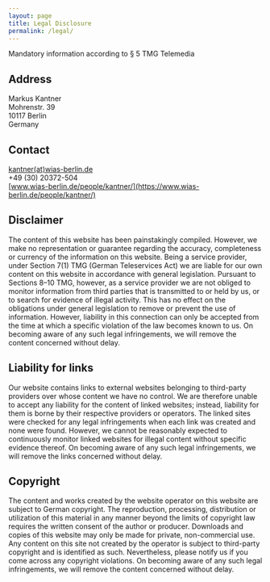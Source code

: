 ```yaml
---
layout: page
title: Legal Disclosure
permalink: /legal/
---
```


<style type="text/css">
	td {
		vertical-align: top;
	}
</style>

Mandatory information according to § 5 TMG Telemedia

## Address
Markus Kantner<br />
Mohrenstr. 39<br />
10117 Berlin<br />
Germany

## Contact
[kantner(at)wias-berlin.de](mailto:kantner-at-wias-berlin.de)<br />
+49 (30) 20372-504<br />
[www.wias-berlin.de/people/kantner/](https://www.wias-berlin.de/people/kantner/)


## Disclaimer

The content of this website has been painstakingly compiled. However, we make no representation or guarantee regarding the accuracy, completeness or currency of the information on this website. Being a service provider, under Section 7(1) TMG (German Teleservices Act) we are liable for our own content on this website in accordance with general legislation. Pursuant to Sections 8–10 TMG, however, as a service provider we are not obliged to monitor information from third parties that is transmitted to or held by us, or to search for evidence of illegal activity. This has no effect on the obligations under general legislation to remove or prevent the use of information. However, liability in this connection can only be accepted from the time at which a specific violation of the law becomes known to us. On becoming aware of any such legal infringements, we will remove the content concerned without delay.

## Liability for links

Our website contains links to external websites belonging to third-party providers over whose content we have no control. We are therefore unable to accept any liability for the content of linked websites; instead, liability for them is borne by their respective providers or operators. The linked sites were checked for any legal infringements when each link was created and none were found. However, we cannot be reasonably expected to continuously monitor linked websites for illegal content without specific evidence thereof. On becoming aware of any such legal infringements, we will remove the links concerned without delay.

## Copyright

The content and works created by the website operator on this website are subject to German copyright. The reproduction, processing, distribution or utilization of this material in any manner beyond the limits of copyright law requires the written consent of the author or producer. Downloads and copies of this website may only be made for private, non-commercial use. Any content on this site not created by the operator is subject to third-party copyright and is identified as such. Nevertheless, please notify us if you come across any copyright violations. On becoming aware of any such legal infringements, we will remove the content concerned without delay.